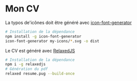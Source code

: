 # Mon CV

La typos de'icônes doit être généré avec [icon-font-generator](https://github.com/Workshape/icon-font-generator)

``` bash
# Installation de la dépendance
npm install -g icon-font-generator
icon-font-generator my-icons/*.svg -o dist
```

Le CV est généré avec [RelaxedJS](https://github.com/RelaxedJS/ReLaXed)

``` bash
# Installation de la dépendance
npm i -g relaxedjs
# Génération du pdf
relaxed resume.pug --build-once
```
